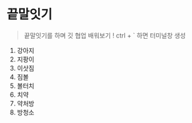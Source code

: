 # 끝말잇기
> 끝말잇기를 하며 깃 협업 배워보기 ! 
> ctrl + ` 하면 터미널창 생성

1. 강아지
2. 지팡이
3. 이삿짐
4. 짐볼
5. 볼터치
6. 치약
7. 약처방
8. 방청소